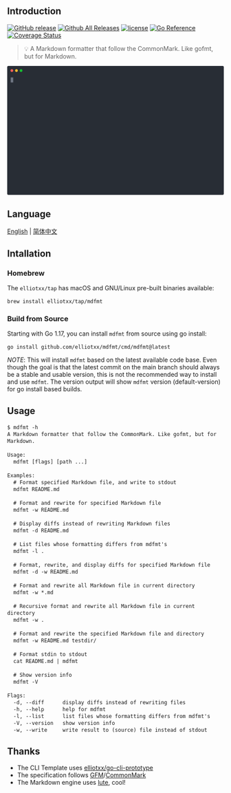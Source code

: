 ## Introduction

[![GitHub release](https://img.shields.io/github/release/elliotxx/mdfmt.svg)](https://github.com/elliotxx/mdfmt/releases)
[![Github All Releases](https://img.shields.io/github/downloads/elliotxx/mdfmt/total.svg)](https://github.com/elliotxx/mdfmt/releases)
[![license](https://img.shields.io/github/license/elliotxx/mdfmt.svg)](https://github.com/elliotxx/mdfmt/blob/master/LICENSE)
[![Go Reference](https://pkg.go.dev/badge/github.com/elliotxx/mdfmt.svg)](https://pkg.go.dev/github.com/elliotxx/mdfmt)
[![Coverage Status](https://coveralls.io/repos/github/elliotxx/mdfmt/badge.svg)](https://coveralls.io/github/elliotxx/mdfmt)

> 💡 A Markdown formatter that follow the CommonMark. Like gofmt, but for Markdown.

<p align="center">
  <img src="assets/demo.svg">
</p>

## Language

[English](https://github.com/elliotxx/mdfmt/blob/master/README.md) | [简体中文](https://github.com/elliotxx/mdfmt/blob/master/README-zh.md)

## Intallation

### Homebrew

The `elliotxx/tap` has macOS and GNU/Linux pre-built binaries available:

```
brew install elliotxx/tap/mdfmt
```

### Build from Source

Starting with Go 1.17, you can install `mdfmt` from source using go install:

```
go install github.com/elliotxx/mdfmt/cmd/mdfmt@latest
```

*NOTE*: This will install `mdfmt` based on the latest available code base. Even though the goal is that the latest commit on the main branch should always be a stable and usable version, this is not the recommended way to install and use `mdfmt`. The version output will show `mdfmt` version (default-version) for go install based builds.

## Usage

```
$ mdfmt -h
A Markdown formatter that follow the CommonMark. Like gofmt, but for Markdown.

Usage:
  mdfmt [flags] [path ...]

Examples:
  # Format specified Markdown file, and write to stdout
  mdfmt README.md
  
  # Format and rewrite for specified Markdown file
  mdfmt -w README.md
  
  # Display diffs instead of rewriting Markdown files
  mdfmt -d README.md
  
  # List files whose formatting differs from mdfmt's
  mdfmt -l .
  
  # Format, rewrite, and display diffs for specified Markdown file
  mdfmt -d -w README.md
  
  # Format and rewrite all Markdown file in current directory
  mdfmt -w *.md
  
  # Recursive format and rewrite all Markdown file in current directory
  mdfmt -w .
  
  # Format and rewrite the specified Markdown file and directory
  mdfmt -w README.md testdir/
  
  # Format stdin to stdout
  cat README.md | mdfmt
  
  # Show version info
  mdfmt -V

Flags:
  -d, --diff      display diffs instead of rewriting files
  -h, --help      help for mdfmt
  -l, --list      list files whose formatting differs from mdfmt's
  -V, --version   show version info
  -w, --write     write result to (source) file instead of stdout
```

## Thanks

* The CLI Template uses [elliotxx/go-cli-prototype](https://github.com/elliotxx/go-cli-prototype)
* The specification follows [GFM](https://github.github.com/gfm/)/[CommonMark](https://commonmark.org/)
* The Markdown engine uses [lute](https://github.com/88250/lute), cool!
